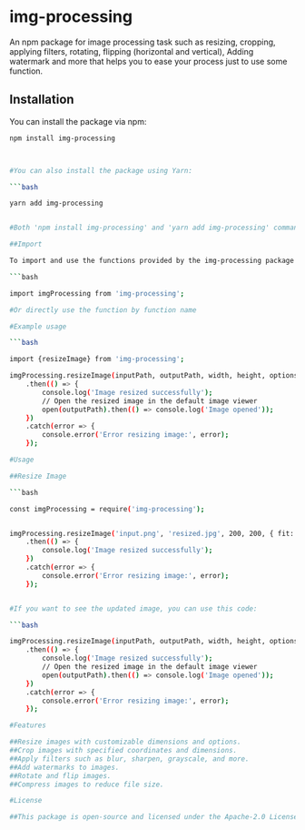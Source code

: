 # img-processing

An npm package for image processing task such as resizing, cropping, applying filters, rotating, flipping (horizontal and vertical), Adding watermark and more that helps you to ease your process just to use some function.

## Installation

You can install the package via npm:

```bash
npm install img-processing



#You can also install the package using Yarn:

```bash

yarn add img-processing


#Both 'npm install img-processing' and 'yarn add img-processing' commands will install the img-processing package and its dependencies into your project.

##Import 

To import and use the functions provided by the img-processing package in your project:

```bash

import imgProcessing from 'img-processing';

#Or directly use the function by function name

#Example usage

```bash 

import {resizeImage} from 'img-processing';

imgProcessing.resizeImage(inputPath, outputPath, width, height, options)
    .then(() => {
        console.log('Image resized successfully');
        // Open the resized image in the default image viewer
        open(outputPath).then(() => console.log('Image opened'));
    })
    .catch(error => {
        console.error('Error resizing image:', error);
    });

#Usage

##Resize Image

```bash 

const imgProcessing = require('img-processing');


imgProcessing.resizeImage('input.png', 'resized.jpg', 200, 200, { fit: 'cover' })
    .then(() => {
        console.log('Image resized successfully');
    })
    .catch(error => {
        console.error('Error resizing image:', error);
    });


#If you want to see the updated image, you can use this code:

```bash 

imgProcessing.resizeImage(inputPath, outputPath, width, height, options)
    .then(() => {
        console.log('Image resized successfully');
        // Open the resized image in the default image viewer
        open(outputPath).then(() => console.log('Image opened'));
    })
    .catch(error => {
        console.error('Error resizing image:', error);
    });

#Features

##Resize images with customizable dimensions and options.
##Crop images with specified coordinates and dimensions.
##Apply filters such as blur, sharpen, grayscale, and more.
##Add watermarks to images.
##Rotate and flip images.
##Compress images to reduce file size.

#License

##This package is open-source and licensed under the Apache-2.0 License.